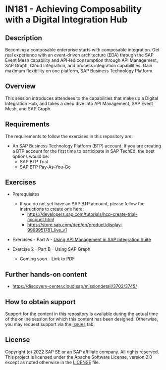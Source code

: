 # IN181 - Achieving Composability with a Digital Integration Hub

## Description

Becoming a composable enterprise starts with composable integration. Get real experience with an event-driven architecture (EDA) through the SAP Event Mesh capability and API-led consumption through API Management, SAP Graph, Cloud Integration, and process integration capabilities. Gain maximum flexibility on one platform, SAP Business Technology Platform.

## Overview

This session introduces attendees to the capabilities that make up a Digital Integration Hub, and takes a deep dive into API Management, SAP Event Mesh, and SAP Graph. 

## Requirements

The requirements to follow the exercises in this repository are:
- An SAP Business Technology Platform (BTP) account. If you are creating a BTP account for the first time to participate in SAP TechEd, the best options would be: 
    - SAP BTP Trial
    - SAP BTP Pay-As-You-Go 

## Exercises

- Prerequisites
    - If you do not yet have an SAP BTP account, please follow the instructions to create one here:
        - https://developers.sap.com/tutorials/hcp-create-trial-account.html
        - https://store.sap.com/dcp/en/product/display-9999951781_live_v1
- Exercises - Part A - [Using API Management in SAP Integration Suite](../exercises/exercise0)
    
- Exercise 2 - Part B - Using SAP Graph
    - Coming soon - Link to PDF
    
## Further hands-on content
- https://discovery-center.cloud.sap/missiondetail/3702/3745/

## How to obtain support

Support for the content in this repository is available during the actual time of the online session for which this content has been designed. Otherwise, you may request support via the [Issues](../../issues) tab.

## License
Copyright (c) 2022 SAP SE or an SAP affiliate company. All rights reserved. This project is licensed under the Apache Software License, version 2.0 except as noted otherwise in the [LICENSE](LICENSES/Apache-2.0.txt) file.
